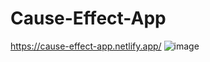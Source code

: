 # Cause-Effect-App
https://cause-effect-app.netlify.app/
![image](https://user-images.githubusercontent.com/86546157/150639736-dd5f051a-78ef-43bf-972c-25093d28f248.png)
